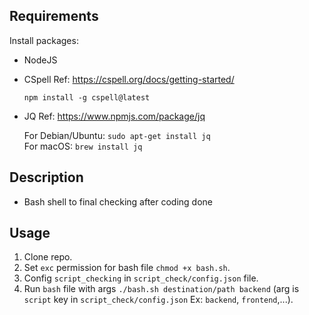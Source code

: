 ## Requirements

Install packages:

- NodeJS
- CSpell Ref:
  https://cspell.org/docs/getting-started/

  `npm install -g cspell@latest`

- JQ Ref:
  https://www.npmjs.com/package/jq

  For Debian/Ubuntu:
  `sudo apt-get install jq`  
  For macOS:
  `brew install jq`

## Description

- Bash shell to final checking after coding done

## Usage

1. Clone repo.
2. Set `exc` permission for bash file `chmod +x bash.sh`.
3. Config `script_checking` in `script_check/config.json` file.
4. Run `bash` file with args `./bash.sh destination/path backend` (arg is `script` key in `script_check/config.json` Ex: `backend`, `frontend`,...).
